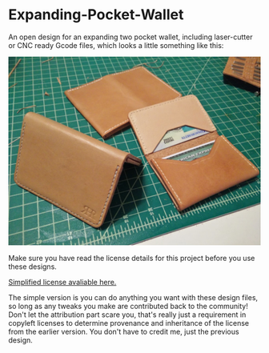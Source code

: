 # Expanding-Pocket-Wallet
An open design for an expanding two pocket wallet, including laser-cutter or CNC ready Gcode files, which looks a little something like this:

![](https://github.com/rynehager/Expanding-Pocket-Wallet/blob/master/Images/Expanding_Wallet.jpg?raw=true "Delicious")

Make sure you have read the license details for this project before you use these designs.

[Simplified license avaliable here.](https://creativecommons.org/licenses/by-sa/4.0/)

The simple version is you can do anything you want with these design files, so long as any tweaks you make are contributed back to the community! Don't let the attribution part scare you, that's really just a requirement in copyleft licenses to determine provenance and inheritance of the license from the earlier version. You don't have to credit me, just the previous design. 
